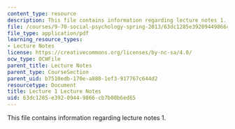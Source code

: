 ```yaml
---
content_type: resource
description: This file contains information regarding lecture notes 1.
file: /courses/9-70-social-psychology-spring-2013/63dc1285e39209449866cb7b00b6ed65_MIT9_70S13_Lect1.pdf
file_type: application/pdf
learning_resource_types:
- Lecture Notes
license: https://creativecommons.org/licenses/by-nc-sa/4.0/
ocw_type: OCWFile
parent_title: Lecture Notes
parent_type: CourseSection
parent_uid: b7510edb-170e-a880-1ef3-917767c644d2
resourcetype: Document
title: Lecture 1 Lecture Notes
uid: 63dc1285-e392-0944-9866-cb7b00b6ed65
---
```

This file contains information regarding lecture notes 1.